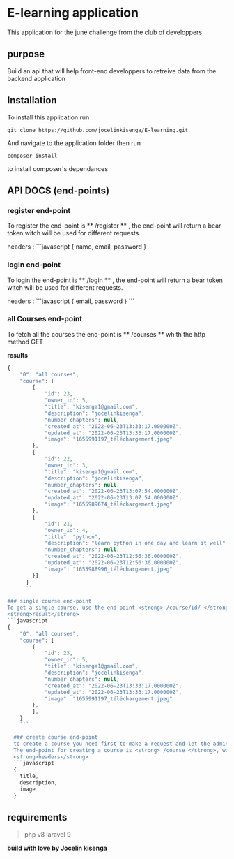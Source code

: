 # E-learning application

<p>This application for the june challenge from the club of developpers</p>

## purpose
Build an api that will help front-end developpers to retreive data from the backend application

## Installation
To install this application run 
```git
git clone https://github.com/jocelinkisenga/E-learning.git
```
And navigate to the application folder then run 
```git
composer install 
```
to install composer's dependances

## API DOCS (end-points)

### register end-point 
To register the end-point is ** /register ** , the end-point will return a bear token witch will be used for different requests.
 <div>
 	headers :
 	```javascript
 	{
 		name,
 		email,
 		password
 	}

### login end-point 
To login the end-point is ** /login ** , the end-point will return a bear token witch will be used for different requests.
 <div>
 	headers :
 	```javascript
 	{
 			email,
 			password
 	}
 	```
 </div>

### all Courses end-point
<p> To fetch all the courses the end-point is ** /courses ** whith the http method GET 
</p>

<strong>results</strong>
```javascript
{
    "0": "all courses",
    "course": [
        {
            "id": 23,
            "owner_id": 5,
            "title": "kisenga1@gmail.com",
            "description": "jocelinkisenga",
            "number_chapters": null,
            "created_at": "2022-06-23T13:33:17.000000Z",
            "updated_at": "2022-06-23T13:33:17.000000Z",
            "image": "1655991197_téléchargement.jpeg"
        },
        {
            "id": 22,
            "owner_id": 3,
            "title": "kisenga1@gmail.com",
            "description": "jocelinkisenga",
            "number_chapters": null,
            "created_at": "2022-06-23T13:07:54.000000Z",
            "updated_at": "2022-06-23T13:07:54.000000Z",
            "image": "1655989674_téléchargement.jpeg"
        },
        {
            "id": 21,
            "owner_id": 4,
            "title": "python",
            "description": "learn python in one day and learn it well",
            "number_chapters": null,
            "created_at": "2022-06-23T12:56:36.000000Z",
            "updated_at": "2022-06-23T12:56:36.000000Z",
            "image": "1655988996_téléchargement.jpeg"
        }],
      }
     ```

### single course end-point
To get a single course, use the end point <strong> /course/id/ </strong> , with the GET http method
<strong>result</strong>
```javascript
{
    "0": "all courses",
    "course": [
        {
            "id": 23,
            "owner_id": 5,
            "title": "kisenga1@gmail.com",
            "description": "jocelinkisenga",
            "number_chapters": null,
            "created_at": "2022-06-23T13:33:17.000000Z",
            "updated_at": "2022-06-23T13:33:17.000000Z",
            "image": "1655991197_téléchargement.jpeg"
        },
        ],
    }
    ```

  ### create course end-point 
  to create a course you need first to make a request and let the admin allow you.
  The end-point for creating a course is <strong> /course </strong>, with the POST http method.
  <strong>headers</strong>
  ```javascript
  {
  	title,
  	description,
  	image
  }
  ```


## requirements
> php v8
> laravel 9

<strong> build with love by Jocelin kisenga </strong>